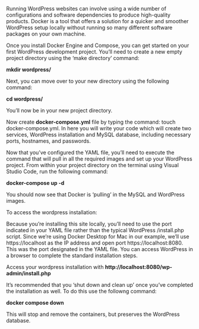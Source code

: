 Running WordPress websites can involve using a wide number of configurations and software dependencies to produce high-quality products.  Docker is a tool that offers a solution for a quicker and smoother WordPress setup locally without running so many different software packages on your own machine.

Once you install Docker Engine and Compose, you can get started on your first WordPress development project. You’ll need to create a new empty project directory using the ‘make directory’ command:

**mkdir wordpress/**

Next, you can move over to your new directory using the following command: 

**cd wordpress/**

You’ll now be in your new project directory.

Now create **docker-compose.yml** file by typing the command: touch docker-compose.yml. In here you will write your code which will create two services, WordPress installation and MySQL database, including necessary ports, hostnames, and passwords.

Now that you’ve configured the YAML file, you’ll need to execute the command that will pull in all the required images and set up your WordPress project. From within your project directory on the terminal using Visual Studio Code, run the following command: 

**docker-compose up -d**

You should now see that Docker is ‘pulling’ in the MySQL and WordPress images. 

To access the wordpress installation:</b>

Because you’re installing this site locally, you’ll need to use the port indicated in your YAML file rather than the typical WordPress /install.php script. Since we’re using Docker Desktop for Mac in our example, we’ll use https://localhost as the IP address and open port https://localhost:8080. This was the port designated in the YAML file. You can access WordPress in a browser to complete the standard installation steps.

Access your wordpress installation with **http://localhost:8080/wp-admin/install.php**

It’s recommended that you ‘shut down and clean up’ once you’ve completed the installation as well. To do this use the followng command:

**docker compose down** 

This will stop and remove the containers, but preserves the WordPress database.
